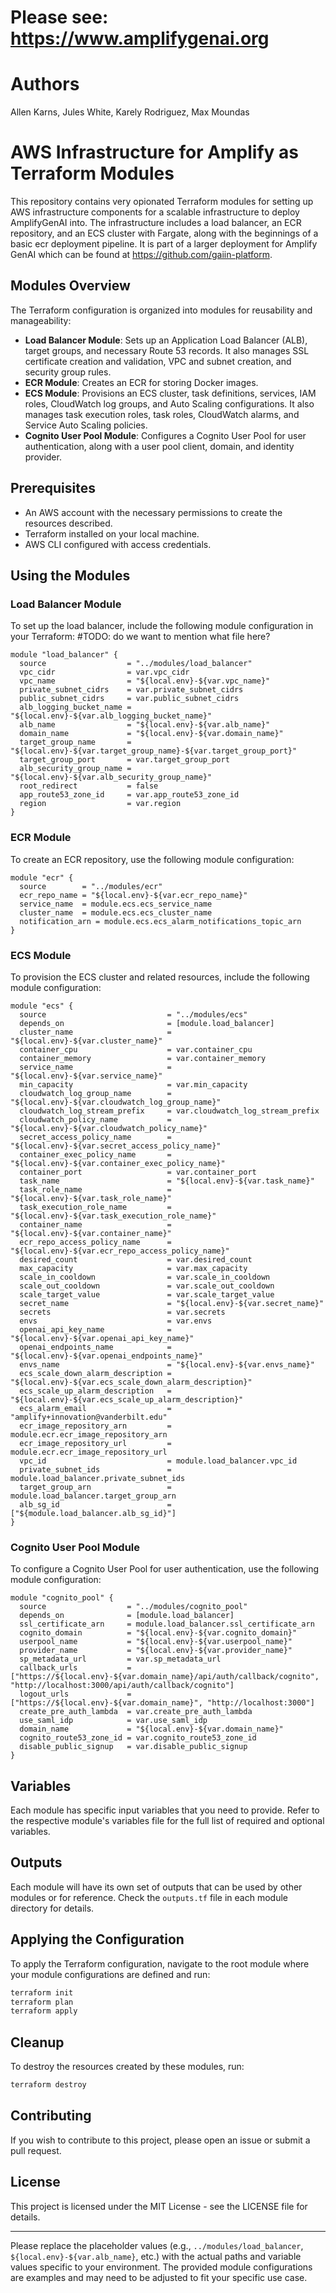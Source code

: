 # Please see: https://www.amplifygenai.org

# Authors

Allen Karns, Jules White, Karely Rodriguez, Max Moundas

# AWS Infrastructure for Amplify as Terraform Modules

This repository contains very opionated Terraform modules for setting up AWS infrastructure components for a scalable infrastructure to deploy AmplifyGenAI into. The infrastructure includes a load balancer, an ECR repository, and an ECS cluster with Fargate, along with the beginnings of a basic ecr deployment pipeline. It is part of a larger deployment for Amplify GenAI which can be found at https://github.com/gaiin-platform.

## Modules Overview

The Terraform configuration is organized into modules for reusability and manageability:

- **Load Balancer Module**: Sets up an Application Load Balancer (ALB), target groups, and necessary Route 53 records. It also manages SSL certificate creation and validation, VPC and subnet creation, and security group rules.
- **ECR Module**: Creates an ECR for storing Docker images.
- **ECS Module**: Provisions an ECS cluster, task definitions, services, IAM roles, CloudWatch log groups, and Auto Scaling configurations. It also manages task execution roles, task roles, CloudWatch alarms, and Service Auto Scaling policies.
- **Cognito User Pool Module**: Configures a Cognito User Pool for user authentication, along with a user pool client, domain, and identity provider.

## Prerequisites

- An AWS account with the necessary permissions to create the resources described.
- Terraform installed on your local machine.
- AWS CLI configured with access credentials.

## Using the Modules

### Load Balancer Module

To set up the load balancer, include the following module configuration in your Terraform:
#TODO: do we want to mention what file here?

```hcl
module "load_balancer" {
  source                  = "../modules/load_balancer"
  vpc_cidr                = var.vpc_cidr
  vpc_name                = "${local.env}-${var.vpc_name}"
  private_subnet_cidrs    = var.private_subnet_cidrs
  public_subnet_cidrs     = var.public_subnet_cidrs
  alb_logging_bucket_name = "${local.env}-${var.alb_logging_bucket_name}"
  alb_name                = "${local.env}-${var.alb_name}"
  domain_name             = "${local.env}-${var.domain_name}"
  target_group_name       = "${local.env}-${var.target_group_name}-${var.target_group_port}"
  target_group_port       = var.target_group_port
  alb_security_group_name = "${local.env}-${var.alb_security_group_name}"
  root_redirect           = false
  app_route53_zone_id     = var.app_route53_zone_id
  region                  = var.region
}
```

### ECR Module
To create an ECR repository, use the following module configuration:

```hcl
module "ecr" {
  source        = "../modules/ecr"
  ecr_repo_name = "${local.env}-${var.ecr_repo_name}"
  service_name  = module.ecs.ecs_service_name
  cluster_name  = module.ecs.ecs_cluster_name
  notification_arn = module.ecs.ecs_alarm_notifications_topic_arn
}
```

### ECS Module
To provision the ECS cluster and related resources, include the following module configuration:

```hcl
module "ecs" {
  source                           = "../modules/ecs"
  depends_on                       = [module.load_balancer]
  cluster_name                     = "${local.env}-${var.cluster_name}"
  container_cpu                    = var.container_cpu
  container_memory                 = var.container_memory
  service_name                     = "${local.env}-${var.service_name}"
  min_capacity                     = var.min_capacity
  cloudwatch_log_group_name        = "${local.env}-${var.cloudwatch_log_group_name}"
  cloudwatch_log_stream_prefix     = var.cloudwatch_log_stream_prefix
  cloudwatch_policy_name           = "${local.env}-${var.cloudwatch_policy_name}"
  secret_access_policy_name        = "${local.env}-${var.secret_access_policy_name}"
  container_exec_policy_name       = "${local.env}-${var.container_exec_policy_name}"
  container_port                   = var.container_port
  task_name                        = "${local.env}-${var.task_name}"
  task_role_name                   = "${local.env}-${var.task_role_name}"
  task_execution_role_name         = "${local.env}-${var.task_execution_role_name}"
  container_name                   = "${local.env}-${var.container_name}"
  ecr_repo_access_policy_name      = "${local.env}-${var.ecr_repo_access_policy_name}"
  desired_count                    = var.desired_count
  max_capacity                     = var.max_capacity
  scale_in_cooldown                = var.scale_in_cooldown
  scale_out_cooldown               = var.scale_out_cooldown
  scale_target_value               = var.scale_target_value
  secret_name                      = "${local.env}-${var.secret_name}"
  secrets                          = var.secrets
  envs                             = var.envs
  openai_api_key_name              = "${local.env}-${var.openai_api_key_name}"
  openai_endpoints_name            = "${local.env}-${var.openai_endpoints_name}"
  envs_name                        = "${local.env}-${var.envs_name}"
  ecs_scale_down_alarm_description = "${local.env}-${var.ecs_scale_down_alarm_description}"
  ecs_scale_up_alarm_description   = "${local.env}-${var.ecs_scale_up_alarm_description}"
  ecs_alarm_email                  = "amplify+innovation@vanderbilt.edu"
  ecr_image_repository_arn         = module.ecr.ecr_image_repository_arn
  ecr_image_repository_url         = module.ecr.ecr_image_repository_url
  vpc_id                           = module.load_balancer.vpc_id
  private_subnet_ids               = module.load_balancer.private_subnet_ids
  target_group_arn                 = module.load_balancer.target_group_arn
  alb_sg_id                        = ["${module.load_balancer.alb_sg_id}"]
}
```

### Cognito User Pool Module

To configure a Cognito User Pool for user authentication, use the following module configuration:

```hcl
module "cognito_pool" {
  source                  = "../modules/cognito_pool"
  depends_on              = [module.load_balancer]
  ssl_certificate_arn     = module.load_balancer.ssl_certificate_arn
  cognito_domain          = "${local.env}-${var.cognito_domain}"
  userpool_name           = "${local.env}-${var.userpool_name}"
  provider_name           = "${local.env}-${var.provider_name}"
  sp_metadata_url         = var.sp_metadata_url
  callback_urls           = ["https://${local.env}-${var.domain_name}/api/auth/callback/cognito", "http://localhost:3000/api/auth/callback/cognito"]
  logout_urls             = ["https://${local.env}-${var.domain_name}", "http://localhost:3000"]
  create_pre_auth_lambda  = var.create_pre_auth_lambda
  use_saml_idp            = var.use_saml_idp
  domain_name             = "${local.env}-${var.domain_name}"
  cognito_route53_zone_id = var.cognito_route53_zone_id
  disable_public_signup   = var.disable_public_signup
}
```

## Variables

Each module has specific input variables that you need to provide. Refer to the respective module's variables file for the full list of required and optional variables.

## Outputs

Each module will have its own set of outputs that can be used by other modules or for reference. Check the `outputs.tf` file in each module directory for details.

## Applying the Configuration

To apply the Terraform configuration, navigate to the root module where your module configurations are defined and run:

```sh
terraform init
terraform plan
terraform apply
```

## Cleanup

To destroy the resources created by these modules, run:

```sh
terraform destroy
```

## Contributing

If you wish to contribute to this project, please open an issue or submit a pull request.

## License

This project is licensed under the MIT License - see the LICENSE file for details.

---

Please replace the placeholder values (e.g., `../modules/load_balancer`, `${local.env}-${var.alb_name}`, etc.) with the actual paths and variable values specific to your environment. The provided module configurations are examples and may need to be adjusted to fit your specific use case.
